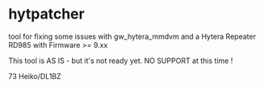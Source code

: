 # hytpatcher
tool for fixing some issues with gw_hytera_mmdvm and a Hytera Repeater RD985 with Firmware >= 9.xx

This tool is AS IS - but it's not ready yet.
NO SUPPORT at this time !

73 Heiko/DL1BZ
